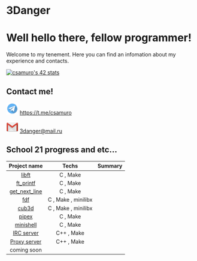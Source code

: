 # 3Danger

# Well hello there, fellow programmer!

Welcome to my tenement. Here you can find an infomation about my experience and contacts.

[![csamuro's 42 stats](https://badge42.vercel.app/api/v2/cl1mtta1h001109mgowmovarb/stats?cursusId=21&coalitionId=piscine)](https://github.com/JaeSeoKim/badge42)

## Contact me!
![Alt text](https://github.com/ilRECh/ilRECh/blob/main/Telegram-icon.png) https://t.me/csamuro

![Alt text](https://github.com/ilRECh/ilRECh/blob/main/Gmail-icon.png) 3danger@mail.ru

## School 21 progress and etc...

| Project name | Techs | Summary |
|:---:|:----:|:----:|
|[libft]() | C , Make |  |
|[ft_printf]() | C , Make |  |
|[get_next_line]() | C , Make |  |
|[fdf]() | C , Make , minilibx |  |
|[cub3d]() | C , Make , minilibx |  |
|[pipex]() | C , Make |  |
|[minishell]() | C , Make |  |
|[IRC server]() | C++ , Make |  |
|[Proxy server]() | C++ , Make |  |
|coming soon|
